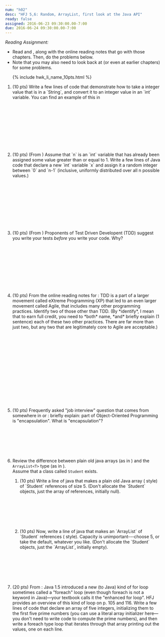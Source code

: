 ```yaml
---
num: "h02"
desc: "HFJ 5,6: Random, ArrayList, first look at the Java API"
ready: false
assigned: 2016-06-23 09:30:00.00-7:00
due: 2016-06-24 09:30:00.00-7:00
---
```


*Reading Assignment:* 

* Read <span data-hfj="5"></span> and <span data-hfj="6"></span>, along with the online reading notes that go with those chapters. Then, do the problems below.
* Note that you may also need to look back at <span data-hfj="4"></span> (or even at earlier chapters) for some problems.

<ol>

{% include hwk_li_name_10pts.html %}


<li style="margin-bottom:12em;" markdown="1">(10 pts) Write a few lines of code that demonstrate how to take a integer value that is in a `String`, and convert it to an integer value in an `int` variable.  You can find an example of this in 
<span data-hfj="5" ></span>
</li>

<li style="margin-bottom:12em;" markdown="1"> (10 pts) (From <span data-hfj="5" />)  Assume that `n` is an `int` variable that has already been assigned some value greater than or equal to 1.    Write a few lines of Java code that declare a new `int` variable `x` and assign it a random integer between `0` and `n-1` (inclusive, uniformly distributed over all n possible values.)



</li>

<li style="margin-bottom:12em;" markdown="1"> 

(10 pts) (From <span data-hfj="5" />)  Proponents of Test Driven Developent (TDD) suggest you write your tests *before* you write your code.    Why?

<div class="pagebreak"></div>

</li>

<li style="margin-bottom:18em;" markdown="1"> 
(10 pts) From the online reading notes for <span data-hfj="5"></span>: TDD is a part of a larger movement called eXtreme Programming (XP) that led to an even larger movement called Agile, that includes many other programming practices.  Identify two of those other than TDD.  (By *identify*, I mean that to earn full credit, you need to *both* name, *and* briefly explain (1 sentence) each of these two other practices.   There are far more than just two, but any two that are legitimately core to Agile are acceptable.)
</li>


<li style="margin-bottom:8em;" markdown="1"> (10 pts) Frequently asked "job interview" question that comes from somewhere in  <span data-hfj="4"></span> or <span data-hfj="5"></span>: briefly explain: part of Object-Oriented Programming is "encapsulation".  What is "encapsulation"?  
</li>

<li style="margin-bottom:8em;" markdown="1"> 

Review the difference between plain old java arrays (as in <span data-hfj="4"></span>)
and the `ArrayList<T>` type (as in <span data-hfj="6"></span>).  
Assume that a class called `Student` exists.

<ol>

<li style="margin-bottom:8em;" markdown="1">(10 pts) Write a line of java that makes a  plain old Java array (<span data-hfj="4"></span> style) of `Student` references of size 5.  (Don't allocate the `Student` objects, just the array of references, initially null).    
</li>

<li style="margin-bottom:8em;" markdown="1">(10 pts) Now, write a line of java that makes an `ArrayList<Student>` of `Student` references (<span data-hfj="6"></span> style).   Capacity is unimportant---choose 5, or take the default, whatever you like.   (Don't allocate the `Student` objects, just the `ArrayList<Student>`, initially empty). 
</li>


</ol>

</li>

<li style="margin-bottom:8em;" markdown="1"> (20 pts) From <span data-hfj="5"></span>: Java 1.5 introduced a new (to Java) kind of for loop sometimes called a "foreach" loop (even though foreach is not a keyword in Java)&mdash;your textbook calls it the "enhanced for loop".  HFJ provides an overview of this kind of loop on p. 105 and 116.   Write a few lines of code that declare an array of five integers, initializing them to the first five prime numbers (you can use a literal array initializer here&mdash;you don't need to write code to compute the prime numbers), and then write a foreach type loop that iterates through that array printing out the values, one on each line.
</li>


</ol>

